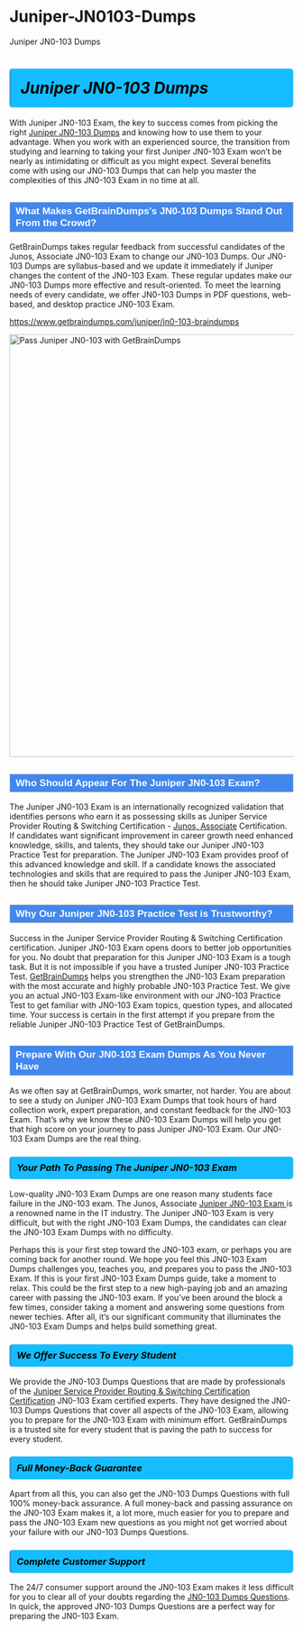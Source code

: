 # Juniper-JN0103-Dumps
Juniper JN0-103 Dumps
<h1><strong><span style="display: block; color: #000000; background: #14BDFF; border: 0.5px solid #AED6F1; border-left: 3px solid #3498DB; padding: .6em; border-radius: 6px;">                     <em>Juniper JN0-103 <span class="exam_variation">Dumps</span> </em>                </span></strong>            </h1>                        <p>With Juniper JN0-103 Exam, the key to success comes from picking the right <a href="https://www.getbraindumps.com/juniper/jn0-103-braindumps">Juniper JN0-103 <span class="exam_variation">Dumps</span></a> and             knowing how to use them to your advantage.             When you work with an experienced source, the transition from studying and learning to taking your first Juniper JN0-103 Exam             won’t be nearly as intimidating or difficult as you might expect. Several benefits come with using our JN0-103 <span class="exam_variation">Dumps</span> that can             help you master the complexities of this JN0-103 Exam in no time at all.</p>                        <h2 style="background: #4287ec; border: 1px solid #cccccc; padding: 5px 10px;">                <span style="color: #ffffff;">                    <span style="font-size: 11pt;">                        <span style="line-height: normal;">                            <span style="font-family: Calibri,sans-serif;">                                <strong>                                    <span style="font-size: 13.0pt;">What Makes GetBrainDumps's JN0-103 <span class="exam_variation">Dumps</span> Stand Out From the Crowd?</span>                                </strong>                            </span>                        </span>                    </span>                </span>            </h2>                        <p>GetBrainDumps takes regular feedback from successful candidates of the Junos, Associate JN0-103 Exam to change             our JN0-103 <span class="exam_variation">Dumps</span>. Our JN0-103 <span class="exam_variation">Dumps</span> are syllabus-based and we update it immediately if Juniper changes             the content of the JN0-103 Exam.             These regular updates make our JN0-103 <span class="exam_variation">Dumps</span> more effective and result-oriented. To meet the learning needs of every candidate,             we offer JN0-103 <span class="exam_variation">Dumps</span> in PDF questions, web-based, and desktop practice JN0-103 Exam.</p>                                    <p><a href="https://www.getbraindumps.com/juniper/jn0-103-braindumps">https://www.getbraindumps.com/juniper/jn0-103-braindumps</a></p>                        <p><a href="https://www.getbraindumps.com/"><img src="https://www.getbraindumps.com/images/get-updated-exam-questions-with-discount-getbraindumps.jpg" class="postImage" alt="Pass Juniper JN0-103 with GetBrainDumps" width="750"></a></p>                                        <h2 style="background: #4287ec; border: 1px solid #cccccc; padding: 5px 10px;">                <span style="color: #ffffff;">                    <span style="font-size: 11pt;">                        <span style="line-height: normal;">                            <span style="font-family: Calibri,sans-serif;">                                <strong>                                    <span style="font-size: 13.0pt;">Who Should Appear For The Juniper JN0-103 Exam?</span>                                </strong>                            </span>                        </span>                    </span>                </span>            </h2>                        <p>The Juniper JN0-103 Exam is an internationally recognized validation that identifies persons who earn it as possessing skills as             Juniper Service Provider Routing &amp; Switching Certification - <a href="https://www.getbraindumps.com/juniper/jn0-103-braindumps">Junos, Associate</a> Certification. If candidates want significant improvement in             career growth need enhanced knowledge, skills, and talents, they should take our Juniper JN0-103 <span class="exam_variation2">Practice Test</span> for preparation.             The Juniper JN0-103 Exam provides proof of this advanced knowledge and skill. If a candidate knows the associated technologies and skills             that are required to pass the Juniper JN0-103 Exam, then he should take Juniper JN0-103 <span class="exam_variation2">Practice Test</span>.</p>                        <h2 style="background: #4287ec; border: 1px solid #cccccc; padding: 5px 10px;">                <span style="color: #ffffff;">                    <span style="font-size: 11pt;">                        <span style="line-height: normal;">                            <span style="font-family: Calibri,sans-serif;">                                <strong>                                    <span style="font-size: 13.0pt;">Why Our Juniper JN0-103 <span class="exam_variation2">Practice Test</span> is Trustworthy?</span>                                </strong>                            </span>                        </span>                    </span>                </span>            </h2>                        <p>Success in the Juniper Service Provider Routing &amp; Switching Certification certification. Juniper JN0-103 Exam opens doors to better job opportunities for you.             No doubt that preparation for this Juniper JN0-103 Exam is a tough task. But it is not impossible if you have a trusted Juniper JN0-103 <span class="exam_variation2">Practice Test</span>.             <a href="https://www.getbraindumps.com/">GetBrainDumps</a> helps you strengthen the JN0-103 Exam preparation with the most accurate and highly probable JN0-103 <span class="exam_variation2">Practice Test</span>. We give you an             actual JN0-103 Exam-like environment with our JN0-103 <span class="exam_variation2">Practice Test</span> to get familiar with JN0-103 Exam topics, question types, and allocated time.             Your success is certain in the first attempt if you prepare from the reliable Juniper JN0-103 <span class="exam_variation2">Practice Test</span> of GetBrainDumps.</p>                        <h2 style="background: #4287ec; border: 1px solid #cccccc; padding: 5px 10px;">                <span style="color: #ffffff;">                    <span style="font-size: 11pt;">                        <span style="line-height: normal;">                            <span style="font-family: Calibri,sans-serif;">                                <strong>                                    <span style="font-size: 13.0pt;">Prepare With Our JN0-103 <span class="exam_variation3">Exam Dumps</span> As You Never Have</span>                                </strong>                            </span>                        </span>                    </span>                </span>            </h2>                        <p>As we often say at GetBrainDumps, work smarter, not harder. You are about to see a study on Juniper JN0-103 <span class="exam_variation3">Exam Dumps</span> that took hours of hard collection work,             expert preparation, and constant feedback for the JN0-103 Exam. That’s why we know these JN0-103 <span class="exam_variation3">Exam Dumps</span> will help you get that high score on your             journey to pass Juniper JN0-103 Exam. Our JN0-103 <span class="exam_variation3">Exam Dumps</span> are the real thing.</p>                        <h3>                <strong>                    <span style="display: block; color: #000000; background: #14BDFF; border: 0.5px solid #AED6F1; border-left: 3px solid #3498DB; padding: .6em; border-radius: 6px;">                        <em>Your Path To Passing The Juniper JN0-103 Exam</em>                    </span>                </strong>            </h3>                        <p>Low-quality JN0-103 <span class="exam_variation3">Exam Dumps</span> are one reason many students face failure in the JN0-103 exam. The Junos, Associate <a href="https://www.getbraindumps.com/juniper-braindumps.html">Juniper JN0-103 Exam </a>             is a renowned name in the IT industry. The Juniper JN0-103 Exam is very difficult, but with the right JN0-103 <span class="exam_variation3">Exam Dumps</span>, the candidates can clear the             JN0-103 <span class="exam_variation3">Exam Dumps</span> with no difficulty.</p>                        <p>Perhaps this is your first step toward the JN0-103 exam, or perhaps you are coming back for another round. We hope you feel this             JN0-103 <span class="exam_variation3">Exam Dumps</span> challenges you,             teaches you, and prepares you to pass the JN0-103 Exam. If this is your first JN0-103 <span class="exam_variation3">Exam Dumps</span> guide, take a moment to relax. This could be the first step to             a new high-paying job and an amazing career with passing the JN0-103 exam. If you’ve been around the block a few times, consider taking a moment and             answering some questions from newer techies. After all, it’s our significant community that illuminates the JN0-103 <span class="exam_variation3">Exam Dumps</span> and helps build something great.</p>                        <h3>                <strong>                    <span style="display: block; color: #000000; background: #14BDFF; border: 0.5px solid #AED6F1; border-left: 3px solid #3498DB; padding: .6em; border-radius: 6px;">                        <em>We Offer Success To Every Student</em>                    </span>                </strong>            </h3>                        <p>We provide the JN0-103 <span class="exam_variation4">Dumps Questions</span> that are made by professionals of the <a href="https://www.getbraindumps.com/juniper/juniper-service-provider-routing-switching-certification-braindumps.html">Juniper Service Provider Routing &amp; Switching Certification Certification</a> JN0-103 Exam certified experts.             They have designed the JN0-103 <span class="exam_variation4">Dumps Questions</span> that cover all aspects of the JN0-103 Exam, allowing you to prepare for the            JN0-103 Exam with minimum effort.             GetBrainDumps is a trusted site for every student that is paving the path to success for every student.</p>                        <h3>                <strong>                    <span style="display: block; color: #000000; background: #14BDFF; border: 0.5px solid #AED6F1; border-left: 3px solid #3498DB; padding: .6em; border-radius: 6px;">                        <em>Full Money-Back Guarantee</em>                    </span>                </strong>            </h3>                        <p>Apart from all this, you can also get the JN0-103 <span class="exam_variation4">Dumps Questions</span> with full 100% money-back assurance. A full money-back and passing assurance on             the JN0-103 Exam makes it,             a lot more, much easier for you to prepare and pass the JN0-103 Exam new questions as you might             not get worried about your failure with our JN0-103 <span class="exam_variation4">Dumps Questions</span>.</p>                                    <h3>                <strong>                    <span style="display: block; color: #000000; background: #14BDFF; border: 0.5px solid #AED6F1; border-left: 3px solid #3498DB; padding: .6em; border-radius: 6px;">                        <em>Complete Customer Support</em>                    </span>                </strong>            </h3>                        <p>The 24/7 consumer support around the JN0-103 Exam makes it less difficult for you to clear all of your doubts regarding the <a href="https://www.getbraindumps.com/juniper/jn0-103-braindumps">JN0-103 <span class="exam_variation4">Dumps Questions</span></a>. In quick,             the approved JN0-103 <span class="exam_variation4">Dumps Questions</span> are a perfect way for preparing the JN0-103 Exam.</p>                    
